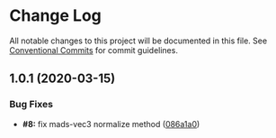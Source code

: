# Change Log

All notable changes to this project will be documented in this file.
See [Conventional Commits](https://conventionalcommits.org) for commit guidelines.

## 1.0.1 (2020-03-15)

### Bug Fixes

- **#8:** fix mads-vec3 normalize method ([086a1a0](https://github.com/Bartozzz/mads/commit/086a1a0f12c3b54209084add5e28af19f6ca5217))
